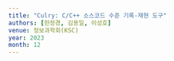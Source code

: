 ```yaml
---
title: "Culry: C/C++ 소스코드 수준 기록-재현 도구"
authors: [한정경, 김용일, 이성호]
venue: 정보과학회(KSC)
year: 2023
month: 12
---
```

